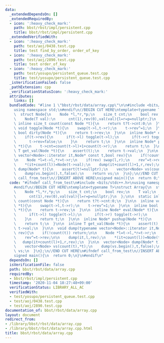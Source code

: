 ```yaml
---
data:
  _extendedDependsOn: []
  _extendedRequiredBy:
  - icon: ':heavy_check_mark:'
    path: bbst/rbst/impl/persistent.cpp
    title: bbst/rbst/impl/persistent.cpp
  _extendedVerifiedWith:
  - icon: ':heavy_check_mark:'
    path: test/aoj/0438.test.cpp
    title: test find_by_order, order_of_key
  - icon: ':heavy_check_mark:'
    path: test/aoj/2890.test.cpp
    title: test order_of_key
  - icon: ':heavy_check_mark:'
    path: test/yosupo/persistent_queue.test.cpp
    title: test/yosupo/persistent_queue.test.cpp
  _isVerificationFailed: false
  _pathExtension: cpp
  _verificationStatusIcon: ':heavy_check_mark:'
  attributes:
    links: []
  bundledCode: "#line 1 \"bbst/rbst/data/array.cpp\"\n\n#include <bits/stdc++.h>\n\
    using namespace std;\n#endif\n//BEGIN CUT HERE\ntemplate<typename T>\nstruct Array{\n\
    \  struct Node{\n    Node *l,*r,*p;\n    size_t cnt;\n    bool rev;\n    T val;\n\
    \    Node(T val):\n      cnt(1),rev(0),val(val){l=r=p=nullptr;}\n  };\n\n  static\
    \ inline size_t count(const Node *t){\n    return t?t->cnt:0;\n  }\n\n  inline\
    \ void toggle(Node *t){\n    swap(t->l,t->r);\n    t->rev^=1;\n  }\n\n  inline\
    \ bool dirty(Node *t){\n    return t->rev;\n  }\n\n  inline Node* eval(Node* t){\n\
    \    if(t->rev){\n      if(t->l) toggle(t->l);\n      if(t->r) toggle(t->r);\n\
    \      t->rev=false;\n    }\n    return t;\n  }\n\n  inline Node* pushup(Node\
    \ *t){\n    t->cnt=count(t->l)+1+count(t->r);\n    return t;\n  }\n\n  inline\
    \ T get_val(Node *t){\n    assert(t);\n    return t->val;\n  }\n\n  void dump(typename\
    \ vector<Node>::iterator it,Node* const t,bool rev){\n    if(!count(t)) return;\n\
    \n    Node *l=t->l,*r=t->r;\n    if(rev) swap(l,r);\n    rev^=t->rev;\n\n    dump(it,l,rev);\n\
    \    *(it+count(l))=Node(t->val);\n    dump(it+count(l)+1,r,rev);\n  }\n\n  vector<Node>\
    \ dump(Node* t){\n    assert(t!=nullptr);\n    vector<Node> vs(count(t),*t);\n\
    \    dump(vs.begin(),t,false);\n    return vs;\n  }\n};\n//END CUT HERE\n#ifndef\
    \ call_from_test\n//INSERT ABOVE HERE\nsigned main(){\n  return 0;\n}\n#endif\n"
  code: "#ifndef call_from_test\n#include <bits/stdc++.h>\nusing namespace std;\n\
    #endif\n//BEGIN CUT HERE\ntemplate<typename T>\nstruct Array{\n  struct Node{\n\
    \    Node *l,*r,*p;\n    size_t cnt;\n    bool rev;\n    T val;\n    Node(T val):\n\
    \      cnt(1),rev(0),val(val){l=r=p=nullptr;}\n  };\n\n  static inline size_t\
    \ count(const Node *t){\n    return t?t->cnt:0;\n  }\n\n  inline void toggle(Node\
    \ *t){\n    swap(t->l,t->r);\n    t->rev^=1;\n  }\n\n  inline bool dirty(Node\
    \ *t){\n    return t->rev;\n  }\n\n  inline Node* eval(Node* t){\n    if(t->rev){\n\
    \      if(t->l) toggle(t->l);\n      if(t->r) toggle(t->r);\n      t->rev=false;\n\
    \    }\n    return t;\n  }\n\n  inline Node* pushup(Node *t){\n    t->cnt=count(t->l)+1+count(t->r);\n\
    \    return t;\n  }\n\n  inline T get_val(Node *t){\n    assert(t);\n    return\
    \ t->val;\n  }\n\n  void dump(typename vector<Node>::iterator it,Node* const t,bool\
    \ rev){\n    if(!count(t)) return;\n\n    Node *l=t->l,*r=t->r;\n    if(rev) swap(l,r);\n\
    \    rev^=t->rev;\n\n    dump(it,l,rev);\n    *(it+count(l))=Node(t->val);\n \
    \   dump(it+count(l)+1,r,rev);\n  }\n\n  vector<Node> dump(Node* t){\n    assert(t!=nullptr);\n\
    \    vector<Node> vs(count(t),*t);\n    dump(vs.begin(),t,false);\n    return\
    \ vs;\n  }\n};\n//END CUT HERE\n#ifndef call_from_test\n//INSERT ABOVE HERE\n\
    signed main(){\n  return 0;\n}\n#endif\n"
  dependsOn: []
  isVerificationFile: false
  path: bbst/rbst/data/array.cpp
  requiredBy:
  - bbst/rbst/impl/persistent.cpp
  timestamp: '2020-11-04 18:27:48+09:00'
  verificationStatus: LIBRARY_ALL_AC
  verifiedWith:
  - test/yosupo/persistent_queue.test.cpp
  - test/aoj/0438.test.cpp
  - test/aoj/2890.test.cpp
documentation_of: bbst/rbst/data/array.cpp
layout: document
redirect_from:
- /library/bbst/rbst/data/array.cpp
- /library/bbst/rbst/data/array.cpp.html
title: bbst/rbst/data/array.cpp
---
```

